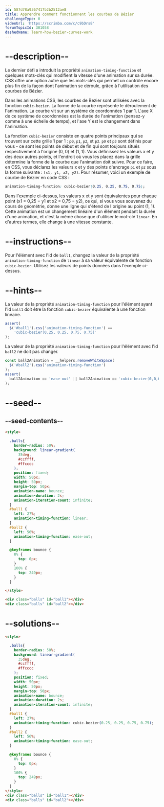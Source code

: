 ```yaml
---
id: 587d78a9367417b2b2512ae8
title: Apprendre comment fonctionnent les courbes de Bézier
challengeType: 0
videoUrl: 'https://scrimba.com/c/c9bDrs8'
forumTopicId: 301058
dashedName: learn-how-bezier-curves-work
---
```


# --description--

Le dernier défi a introduit la propriété `animation-timing-function` et quelques mots-clés qui modifient la vitesse d'une animation sur sa durée. CSS offre une option autre que les mots-clés qui permet un contrôle encore plus fin de la façon dont l'animation se déroule, grâce à l'utilisation des courbes de Bézier.

Dans les animations CSS, les courbes de Bezier sont utilisées avec la fonction `cubic-bezier`. La forme de la courbe représente le déroulement de l'animation. La courbe vit sur un système de coordonnées 1 par 1. L'axe X de ce système de coordonnées est la durée de l'animation (pensez-y comme à une échelle de temps), et l'axe Y est le changement dans l'animation.

La fonction `cubic-bezier` consiste en quatre points principaux qui se trouvent sur cette grille 1 par 1 : `p0`, `p1`, `p2`, et `p3`. `p0` et `p3` sont définis pour vous - ce sont les points de début et de fin qui sont toujours situés respectivement à l'origine (0, 0) et (1, 1). Vous définissez les valeurs x et y des deux autres points, et l'endroit où vous les placez dans la grille détermine la forme de la courbe que l'animation doit suivre. Pour ce faire, en CSS, vous déclarez les valeurs x et y des points d'ancrage `p1` et `p2` sous la forme suivante : `(x1, y1, x2, y2)`. Pour résumer, voici un exemple de courbe de Bézier en code CSS :

```css
animation-timing-function: cubic-bezier(0.25, 0.25, 0.75, 0.75);
```

Dans l'exemple ci-dessus, les valeurs x et y sont équivalentes pour chaque point (x1 = 0,25 = y1 et x2 = 0,75 = y2), ce qui, si vous vous souvenez du cours de géométrie, donne une ligne qui s'étend de l'origine au point (1, 1). Cette animation est un changement linéaire d'un élément pendant la durée d'une animation, et c'est la même chose que d'utiliser le mot-clé `linear`. En d'autres termes, elle change à une vitesse constante.

# --instructions--

Pour l'élément avec l'id de `ball1`, changez la valeur de la propriété `animation-timing-function` de `linear` à sa valeur équivalente de fonction `cubic-bezier`. Utilisez les valeurs de points données dans l'exemple ci-dessus.

# --hints--

La valeur de la propriété `animation-timing-function` pour l'élément ayant l'id `ball1` doit être la fonction `cubic-bezier` équivalente à une fonction linéaire.

```js
assert(
  $('#ball1').css('animation-timing-function') ==
    'cubic-bezier(0.25, 0.25, 0.75, 0.75)'
);
```

La valeur de la propriété `animation-timing-function` pour l'élément avec l'id `ball2` ne doit pas changer.

```js
const ball2Animation = __helpers.removeWhiteSpace(
  $('#ball2').css('animation-timing-function')
);
assert(
  ball2Animation == 'ease-out' || ball2Animation == 'cubic-bezier(0,0,0.58,1)'
);
```

# --seed--

## --seed-contents--

```html
<style>

  .balls{
    border-radius: 50%;
    background: linear-gradient(
      35deg,
      #ccffff,
      #ffcccc
    );
    position: fixed;
    width: 50px;
    height: 50px;
    margin-top: 50px;
    animation-name: bounce;
    animation-duration: 2s;
    animation-iteration-count: infinite;
  }
  #ball1 {
    left: 27%;
    animation-timing-function: linear;
  }
  #ball2 {
    left: 56%;
    animation-timing-function: ease-out;
  }

  @keyframes bounce {
    0% {
      top: 0px;
    }
    100% {
      top: 249px;
    }
  }

</style>

<div class="balls" id="ball1"></div>
<div class="balls" id="ball2"></div>
```

# --solutions--

```html
<style>

  .balls{
    border-radius: 50%;
    background: linear-gradient(
      35deg,
      #ccffff,
      #ffcccc
    );
    position: fixed;
    width: 50px;
    height: 50px;
    margin-top: 50px;
    animation-name: bounce;
    animation-duration: 2s;
    animation-iteration-count: infinite;
  }
  #ball1 {
    left: 27%;
    animation-timing-function: cubic-bezier(0.25, 0.25, 0.75, 0.75);
  }
  #ball2 {
    left: 56%;
    animation-timing-function: ease-out;
  }

  @keyframes bounce {
    0% {
      top: 0px;
    }
    100% {
      top: 249px;
    }
  }
</style>
<div class="balls" id="ball1"></div>
<div class="balls" id="ball2"></div>
```
